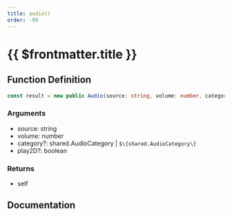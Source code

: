 ```yaml
---
title: audio()
order: -99
---
```


# {{ $frontmatter.title }}

## Function Definition

```ts
const result = new public Audio(source: string, volume: number, category?: shared.AudioCategory | `${shared.AudioCategory}`, play2D?: boolean);
```

### Arguments

* source: string
* volume: number
* category?: shared.AudioCategory | `$\{shared.AudioCategory\}`
* play2D?: boolean

### Returns

* self

## Documentation

<!--@include: ./parts/audio.md-->
